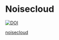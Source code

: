 # Noisecloud

[![DOI](https://zenodo.org/badge/5828/vsoch/noisecloud.svg)](https://zenodo.org/badge/latestdoi/5828/vsoch/noisecloud)

[noisecloud](http://www.vbmis.com/bmi/noisecloud)
